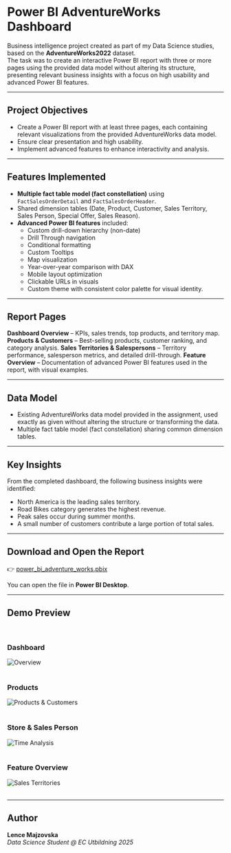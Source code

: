 # Power BI AdventureWorks Dashboard

Business intelligence project created as part of my Data Science studies, based on the **AdventureWorks2022** dataset.  
The task was to create an interactive Power BI report with three or more pages using the provided data model without altering its structure, presenting relevant business insights with a focus on high usability and advanced Power BI features.

---

## Project Objectives
- Create a Power BI report with at least three pages, each containing relevant visualizations from the provided AdventureWorks data model.
- Ensure clear presentation and high usability.
- Implement advanced features to enhance interactivity and analysis.

---

## Features Implemented
- **Multiple fact table model (fact constellation)** using `FactSalesOrderDetail` and `FactSalesOrderHeader`.
- Shared dimension tables (Date, Product, Customer, Sales Territory, Sales Person, Special Offer, Sales Reason).
- **Advanced Power BI features** included:
  - Custom drill-down hierarchy (non-date)
  - Drill Through navigation
  - Conditional formatting
  - Custom Tooltips
  - Map visualization
  - Year-over-year comparison with DAX
  - Mobile layout optimization
  - Clickable URLs in visuals
  - Custom theme with consistent color palette for visual identity.

---

## Report Pages
**Dashboard Overview** – KPIs, sales trends, top products, and territory map.
**Products & Customers** – Best-selling products, customer ranking, and category analysis.
**Sales Territories & Salespersons** – Territory performance, salesperson metrics, and detailed drill-through.
**Feature Overview** – Documentation of advanced Power BI features used in the report, with visual examples.

---

## Data Model
- Existing AdventureWorks data model provided in the assignment, used exactly as given without altering the structure or transforming the data.
- Multiple fact table model (fact constellation) sharing common dimension tables.

---

## Key Insights
From the completed dashboard, the following business insights were identified:
- North America is the leading sales territory.
- Road Bikes category generates the highest revenue.
- Peak sales occur during summer months.
- A small number of customers contribute a large portion of total sales.

---

## Download and Open the Report

👉 [power_bi_adventure_works.pbix](./power_bi_adventure_works.pbix)  

You can open the file in **Power BI Desktop**.

---

## Demo Preview  
<br>

### Dashboard  
![Overview](images/1_overview.png)  
<br>

### Products 
![Products & Customers](images/2_products_customers.png)  
<br>

### Store & Sales Person  
![Time Analysis](images/3_time_analysis.png)  
<br>

### Feature Overview  
![Sales Territories](images/4_sales_territories.png)  
<br>

---

## Author  

**Lence Majzovska**  
*Data Science Student @ EC Utbildning 2025*  
